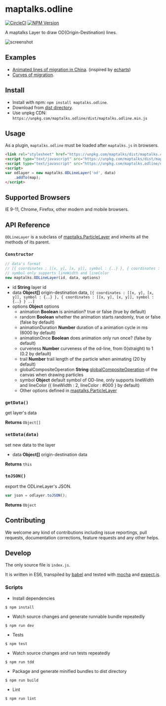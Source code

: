 # maptalks.odline

[![CircleCI](https://circleci.com/gh/maptalks/maptalks.odline/tree/master.svg?style=shield)](https://circleci.com/gh/maptalks/maptalks.odline)
[![NPM Version](https://img.shields.io/npm/v/maptalks.odline.svg)](https://github.com/maptalks/maptalks.odline)

A maptalks Layer to draw OD(Origin-Destination) lines.

![screenshot](https://cloud.githubusercontent.com/assets/13678919/25623191/1d7f9b44-2f89-11e7-9c33-b4346478a685.jpg)

## Examples

* [Animated lines of migration in China](https://maptalks.github.io/maptalks.odline/demo/mig.html). (inspired by [echarts](http://echarts.baidu.com/echarts2/doc/example/map22.html))
* [Curves of migration](https://maptalks.github.io/maptalks.odline/demo/curves.html).

## Install
  
* Install with npm: ```npm install maptalks.odline```. 
* Download from [dist directory](https://github.com/maptalks/maptalks.odline/tree/gh-pages/dist).
* Use unpkg CDN: ```https://unpkg.com/maptalks.odline/dist/maptalks.odline.min.js```

## Usage

As a plugin, ```maptalks.odline``` must be loaded after ```maptalks.js``` in browsers.
```html
<link rel="stylesheet" href="https://unpkg.com/maptalks/dist/maptalks.css">
<script type="text/javascript" src="https://unpkg.com/maptalks/dist/maptalks.min.js"></script>
<script type="text/javascript" src="https://unpkg.com/maptalks.odline/dist/maptalks.odline.min.js"></script>
<script>
var odlayer = new maptalks.ODLineLayer('od', data)
    .addTo(map);
</script>
```
## Supported Browsers

IE 9-11, Chrome, Firefox, other modern and mobile browsers.

## API Reference

```ODLineLayer``` is a subclass of [maptalks.ParticleLayer](https://maptalks.github.io/docs/api/ParticleLayer.html) and inherits all the methods of its parent.

### `Constructor`

```javascript
// data's format
// [{ coordinates : [[x, y], [x, y]], symbol : {..} }, { coordinates : [[x, y], [x, y]], symbol : {..} } ..]
// symbol only supports lineWidth and lineColor
new maptalks.ODLineLayer(id, data, options)
```

* id **String** layer id
* data **Object[]** origin-destination data, `[{ coordinates : [[x, y], [x, y]], symbol : {..} }, { coordinates : [[x, y], [x, y]], symbol : {..} } ..]`
* options **Object** options
    * animation **Boolean** is animation? true or false (true by default)
    * random **Boolean** whether the animation starts randomly, true or false (false by default)
    * animationDuration **Number** duration of a animation cycle in ms (6000 by default)
    * animationOnce **Boolean** does animation only run once? (false by default)
    * curveness **Number** curveness of the od-line, from 0(straight) to 1  (0.2 by default)
    * trail **Number** trail length of the particle when animating (20 by default)
    * globalCompositeOperation **String** [globalCompositeOperation](https://developer.mozilla.org/en-US/docs/Web/API/CanvasRenderingContext2D/globalCompositeOperation) of the canvas when drawing particles
    * symbol **Object** default symbol of OD-line, only supports lineWidth and lineColor ({ lineWidth : 2, lineColor : #000 } by default)
    * Other options defined in [maptalks.ParticleLayer](https://maptalks.github.io/docs/api/ParticleLayer.html)

### `getData()`

get layer's data

**Returns** `Object[]`

### `setData(data)`

set new data to the layer

* data **Object[]** origin-destination data

**Returns** `this`

### `toJSON()`

export the ODLineLayer's JSON.

```javascript
var json = odlayer.toJSON();
```

**Returns** `Object`

## Contributing

We welcome any kind of contributions including issue reportings, pull requests, documentation corrections, feature requests and any other helps.

## Develop

The only source file is ```index.js```.

It is written in ES6, transpiled by [babel](https://babeljs.io/) and tested with [mocha](https://mochajs.org) and [expect.js](https://github.com/Automattic/expect.js).

### Scripts

* Install dependencies
```shell
$ npm install
```

* Watch source changes and generate runnable bundle repeatedly
```shell
$ npm run dev
```

* Tests
```shell
$ npm test
```

* Watch source changes and run tests repeatedly
```shell
$ npm run tdd
```

* Package and generate minified bundles to dist directory
```shell
$ npm run build
```

* Lint
```shell
$ npm run lint
```
